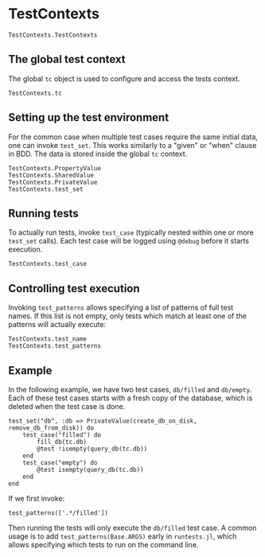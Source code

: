 # TestContexts

```@docs
TestContexts.TestContexts
```

## The global test context

The global `tc` object is used to configure and access the tests context.

```@docs
TestContexts.tc
```

## Setting up the test environment

For the common case when multiple test cases require the same initial data, one can invoke
`test_set`. This works similarly to a "given" or "when" clause in BDD. The data is stored
inside the global `tc` context.

```@docs
TestContexts.PropertyValue
TestContexts.SharedValue
TestContexts.PrivateValue
TestContexts.test_set
```

## Running tests

To actually run tests, invoke `test_case` (typically nested within one or more `test_set` calls).
Each test case will be logged using `@debug` before it starts execution.

```@docs
TestContexts.test_case
```

## Controlling test execution

Invoking `test_patterns` allows specifying a list of patterns of full test names. If this list is
not empty, only tests which match at least one of the patterns will actually execute:

```@docs
TestContexts.test_name
TestContexts.test_patterns
```

## Example

In the following example, we have two test cases, `db/filled` and `db/empty`. Each of these test
cases starts with a fresh copy of the database, which is deleted when the test case is done.

```
test_set("db", :db => PrivateValue(create_db_on_disk, remove_db_from_disk)) do
    test_case("filled") do
        fill_db(tc.db)
        @test !isempty(query_db(tc.db))
    end
    test_case("empty") do
        @test isempty(query_db(tc.db))
    end
end
```

If we first invoke:

```
test_patterns(['.*/filled'])
```

Then running the tests will only execute the `db/filled` test case. A common usage is to add
`test_patterns(Base.ARGS)` early in `runtests.jl`, which allows specifying which tests to run on the
command line.

